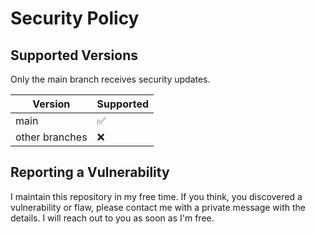 # Security Policy

## Supported Versions
Only the main branch receives security updates.

| Version | Supported          |
| ------- | ------------------ |
| main    | :white_check_mark: |
| other branches   | :x:                |

## Reporting a Vulnerability

I maintain this repository in my free time.
If you think, you discovered a vulnerability or flaw, please contact me with a private message with the details. I will reach out to you as soon as I'm free.

